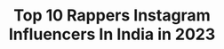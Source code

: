---
title: Top 10 Rappers Instagram Influencers In India in 2023
description: >-
  Find top rappers Instagram influencers in India in 2023. Most popular hashtags: #rap #song #rapper #music.
platform: Instagram
hits: 150
text_top: Identify the most popular Instagram influencers on inBeat.
text_bottom: Our platform holds 150 Instagram influencers like this in India for you to contact.
profiles:
  - username: "mr_rongpaz"
    fullname: >-
      Mayank Rongpaz Rawat
    bio: >-
      Rapper🎤 lyricist📝 film maker📽 Top36 Dil Hai Hindustani 2 Top40 Mtv Hustle New video Ainshu ka baras👇
    location: "India"
    followers: 10400
    engagement: 1991
    commentsToLikes: 0.026126
    id: ck5zy3txt96fx0i14tyrtvw78
    verified: false
    hashtags: "#long, #new, #mai, #song"
  - username: "mukktak"
    fullname: >-
      MukktaK
    bio: >-
      RAPPER For bookings & promotions - eventxperts@gmail.com Website - www.mukktakofficial.com
    location: "India"
    followers: 233555
    engagement: 575
    commentsToLikes: 0.023800
    id: ck5byq291pm910i11m9qp0uc8
    verified: true
    hashtags: "#rapmusic, #rapper, #newmusicalert, #femalerapper"
  - username: "varlisingh"
    fullname: >-
      Varli Singh
    bio: >-
      Entrepreneur.Actor.Rapper.Singer.Filmmaker Miles to go before I sleep 💫 Reels ~ @varlisreels ￼varlids@aol.com YouTube Varli.TV Stream OBSESSED
    location: "India"
    followers: 49345
    engagement: 238
    commentsToLikes: 0.086970
    id: ck8wejntne5g40j78tph1j29v
    verified: true
    hashtags: "#neverjudgeotherswithoutknowingtheirtruth"
  - username: "mack_the_rapperr"
    fullname: >-
      Mack-The Rapper
    bio: >-
      Indian Rapper || Swagger
    location: "India"
    followers: 20122
    engagement: 132
    commentsToLikes: 0.056323
    id: ck8t07fenr2lw0j78c8j9fdy7
    verified: false
    hashtags: "#sidneet, #sidneetforever, #siddharthnigam, #yoyo"
  - username: "luckyyadavartist"
    fullname: >-
      Lucky Yadav
    bio: >-
      Rapper | Musician | Performing Arts 🎬🎤 • TikTok 375k :- LuckyYadavArtist YouTube :- LuckyYadavMusic • Subscribe Now🔔 • 'Yaadan Teriyaan' Out Now 👇
    location: "India"
    followers: 7209
    engagement: 844
    commentsToLikes: 0.043649
    id: ck9wg8j95sasj0j78avt6c3gr
    verified: false
    hashtags: "#hairstyles, #yaadanteriyaanluckyyadav, #indorediaries, #love"
  - username: "djcarnivoremusic"
    fullname: >-
      Carnivore | BTOR
    bio: >-
      Dj / Producer / Rapper 👻: carnivore1594
    location: "India"
    followers: 12913
    engagement: 637
    commentsToLikes: 0.039991
    id: ck5hfljiny1ys0i11miy3s72q
    verified: false
    hashtags: "#dj, #festival, #music, #djcarnivore"
  - username: "twicexmomo"
    fullname: >-
      TWICE MOMO (모모)
    bio: >-
      𝐎𝐍𝐄 𝐈𝐍 𝐀 𝐌𝐈𝐋𝐋𝐈𝐎𝐍! Main Dancer | Vocalist | Rapper TWICE 모모 | 11.9.1996 ♡ est. #160101 Dm for paid promotions 📥
    location: "India"
    followers: 109958
    engagement: 298
    commentsToLikes: 0.003684
    id: ckf5vw2hdq3cq0j23chsvgpto
    verified: false
    hashtags: "#twice, #momo, #twice3, #twicexmomotv"
  - username: "onlyoneunprivate"
    fullname: >-
      onlyoneprivate (FAN ACCOUNT)
    bio: >-
      Our CEO #정제원 JUNG JAEWON A solo rapper‼️part time as an actor, producer, model✨ @onlyoneprivate @privateonlyofficial JAEWON VIRTUAL CONCERT⤵️
    location: "India"
    followers: 21299
    engagement: 824
    commentsToLikes: 0.010212
    id: ckap0fxpjq3p40i78k01sdwee
    verified: false
    hashtags: "#prvtoneday"
  - username: "younghofficial"
    fullname: >-
      YOUNG H (J19 SQUAD) 🎵
    bio: >-
      📀 CEO/FOUNDER @j19squad 🎤 HINDI/MARWADI RAPPER 🐪 RAJASTHAN SE 🎹 MUSIC PRODUCER 🎼 SOUND ENGINEER 📣 DM FOR EXCLUSIVE BEATS 🔊 LATEST WORK 👇
    location: "India"
    followers: 8744
    engagement: 926
    commentsToLikes: 0.141951
    id: ckaowb5m3859n0i787mnizogn
    verified: false
    hashtags: "#unsignedartist, #youtube, #beats, #rapper"
  - username: "sameer_fire_boy"
    fullname: >-
      🔥SAMEER_FIRE_BOY🔥
    bio: >-
      🤹 KALAKAR 🤹 🎥 ACTOR 🎥 🎤RAPPER🎙 🕺DANCER🕺 😎MODEL😎 🖥PROFESSIONAL FIRE ARTIST 🖥 📺SAB TV FINALLIST 📺 ✏DM COLLABORATION💸PAID PROMOTION🤝♀️
    location: "India"
    followers: 171763
    engagement: 354
    commentsToLikes: 0.010156
    id: ck0ty0vucl4wc0i19goapp2t2
    verified: false
    hashtags: "#boy, #mirchi, #modeling, #bolo"
---